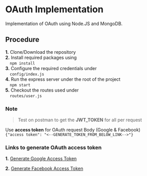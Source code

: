 # OAuth Implementation

Implementation of OAuth using Node.JS and MongoDB.

## Procedure

 **1.** Clone/Download the repository </br>
 **2.** Install required packages using </br>&emsp;`npm install`</br>
 **3.** Configure the  required credentials under </br>&emsp;`config/index.js`</br>
 **4.** Run the express server under the root of the project</br>&emsp;`npm start`</br>
 **5.** Checkout the routes used under </br>&emsp;`routes/user.js`</br>

### Note

>Test on postman to get the **JWT_TOKEN** for all per request

Use **access token** for OAuth request Body (Google & Facebook)</br>
`{"access token": "<--GENERATE_TOKEN_FROM_BELOW_LINK-->"}`

### Links to generate OAuth access token

**1.** [Generate Google Access Token](https://developers.google.com/oauthplayground/)

**2.** [Generate Facebook Access Token](https://developers.facebook.com/tools/explorer/)
